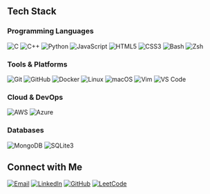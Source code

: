 ## Tech Stack

### Programming Languages  
![C](https://img.shields.io/badge/C-00599C?&logo=c&logoColor=white)
![C++](https://img.shields.io/badge/C++-00599C?&logo=c%2B%2B&logoColor=white)
![Python](https://img.shields.io/badge/Python-14354C?&logo=python&logoColor=white)
![JavaScript](https://img.shields.io/badge/JavaScript-F7DF1E?&logo=javascript&logoColor=black)
![HTML5](https://img.shields.io/badge/HTML5-E34F26?&logo=html5&logoColor=white)
![CSS3](https://img.shields.io/badge/CSS3-1572B6?&logo=css3&logoColor=white)
![Bash](https://img.shields.io/badge/Bash-4EAA25?&logo=gnu-bash&logoColor=white)
![Zsh](https://img.shields.io/badge/Zsh-89e051?&logo=gnubash&logoColor=black)

### Tools & Platforms  
![Git](https://img.shields.io/badge/Git-F05032?&logo=git&logoColor=white)
![GitHub](https://img.shields.io/badge/GitHub-181717?&logo=github&logoColor=white)
![Docker](https://img.shields.io/badge/Docker-2496ED?&logo=docker&logoColor=white)
![Linux](https://img.shields.io/badge/Linux-FCC624?&logo=linux&logoColor=black)
![macOS](https://img.shields.io/badge/macOS-000000?&logo=apple&logoColor=white)
![Vim](https://img.shields.io/badge/Vim-019733?&logo=vim&logoColor=white)
![VS Code](https://img.shields.io/badge/VS%20Code-007ACC?&logo=visual-studio-code&logoColor=white)

### Cloud & DevOps  
![AWS](https://img.shields.io/badge/AWS-232F3E?&logo=amazon-aws&logoColor=white)
![Azure](https://img.shields.io/badge/Azure-0078D4?&logo=microsoft-azure&logoColor=white)

### Databases  
![MongoDB](https://img.shields.io/badge/MongoDB-4EA94B?&logo=mongodb&logoColor=white)
![SQLite3](https://img.shields.io/badge/SQLite-07405E?&logo=sqlite&logoColor=white)

## Connect with Me

[![Email](https://img.shields.io/badge/Gmail-D14836?style=for-the-badge&logo=gmail&logoColor=white)](mailto:newshadowcharles@gmail.com)
[![LinkedIn](https://img.shields.io/badge/LinkedIn-0077B5?style=for-the-badge&logo=linkedin&logoColor=white)](https://www.linkedin.com/in/karol-nowocień-863129335/)
[![GitHub](https://img.shields.io/badge/GitHub-181717?style=for-the-badge&logo=github&logoColor=white)](https://github.com/notCienki)
[![LeetCode](https://img.shields.io/badge/LeetCode-FFA116?style=for-the-badge&logo=leetcode&logoColor=white)](https://leetcode.com/u/BBCl3u1cNk/)
